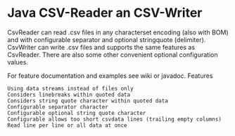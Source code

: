 # Java CSV-Reader an CSV-Writer  
CsvReader can read .csv files in any characterset encoding (also with BOM) and with configurable separator and optional stringquote (delimiter).
CsvWriter can write .csv files and supports the same features as CsvReader.
There are also some other convenient optional configuration values.

For feature documentation and examples see wiki or javadoc.
Features

    Using data streams instead of files only
    Considers linebreaks within quoted data
    Considers string quote character within quoted data
    Configurable separator character
    Configurable optional string quote character
    Configurable allows too short csvdata lines (trailing empty columns)
    Read line per line or all data at once
